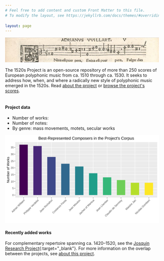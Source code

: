 ```yaml
---
# Feel free to add content and custom Front Matter to this file.
# To modify the layout, see https://jekyllrb.com/docs/themes/#overriding-theme-defaults

layout: page
---
```

<style>
	main.page-content {padding: 0px;}
	table {text-align: left;}
	table {font: 400 14px/0.5 -apple-system,BlinkMacSystemFont,"Segoe UI",Roboto,Helvetica,Arial,sans-serif,"Apple Color Emoji","Segoe UI Emoji","Segoe UI Symbol"}
	table { border-collapse: collapse; }
	table { padding-left: 1px; padding-top: 1px; padding: 1px}
	table { margin-left: auto; margin-right: auto; } /* center table */
</style>

![1520s Project banner](/images/1520s_banner.png)

The 1520s Project is an open-source repository of more than 250 scores of European polyphonic music from ca. 1510 through ca. 1530. It seeks to address how, when, and where a radically new style of polyphonic music emerged in the 1520s. Read [about the project](about) or [browse the project's scores](browse). <br><br>


#### Project data
+ Number of works: <span id="work-count"></span>
+ Number of notes: <span id="note-count"></span>
+ By genre: <span id="mass-count"></span> mass movements, <span id="motet-count"></span> motets, <span id="secular-count"></span> secular works

![Project summary](/images/project_summary.svg)

#### Recently added works
<div data-count="10" id="most-recent"></div>

For complementary repertoire spanning ca. 1420–1520, see the [Josquin Research Project](http://josquin.stanford.edu){:target="_blank"}. For more information on the overlap between the projects, see [about this project](about).

<script>
// vim: ts=3

document.addEventListener("DOMContentLoaded", function () {
	METADATA = {% include_relative works.json %};
	fillMostRecentList(METADATA);
});

//////////////////////////////
//
// fillMostRecentList --
//

function fillMostRecentList() {
	displayMostRecent(METADATA);
	fillInCensusData(METADATA);
}

//////////////////////////////
//
// fillInCensusData --
//

function fillInCensusData(data) {
	let workCount = 0;
	let noteCount = 0;
	let massCount = 0;
	let motetCount = 0;
	let secularCount = 0;

	for (let i=0; i<data.length; i++) {
		let count = data[i]["Note Count"];
		if (count) {
			noteCount += parseInt(count);
		}
	}

	for (let i=0; i<data.length; i++) {
		let genre = data[i]["Genre"];
		workCount++;
		if (genre == "mass"){
			massCount++;
		}
		if (genre == "motet"){
			motetCount++;
		}
		if (genre == "secular work"){
			secularCount++;
		}
	}

	let noteElement = document.querySelector("#note-count");
	if (noteElement) {
		noteElement.innerHTML = formatBigNumber(noteCount);
	}

	let workElement = document.querySelector("#work-count");
	if (workElement) {
		workElement.innerHTML = workCount;
	}

	let massElement = document.querySelector("#mass-count");
	if (massElement) {
		massElement.innerHTML = massCount;
	}

	let motetElement = document.querySelector("#motet-count");
	if (motetElement) {
		motetElement.innerHTML = motetCount;
	}

	let secularElement = document.querySelector("#secular-count");
	if (secularElement) {
		secularElement.innerHTML = secularCount;
	}

}

//////////////////////////////
//
// formatBigNumber -- avoid using commas to make Europeans happier
//

function formatBigNumber(number) {
	return number.toString().replace(/(\d)(?=(\d{3})+$)/g, '$1 ');
}


//////////////////////////////
//
// displayMostRecent --
//

function displayMostRecent(metadata) {
	metadata.sort(compareByDateAdded);

	let element = document.querySelector("#most-recent");
	if (!element) {
		console.error("Cannot find #most-recent.");
		return;
	}
	let count = element.dataset.count;
	if (count < 1) {
		count = 10;
	}
	if (count > 50) {
		count = 50;
	}

	let output = "<table class='most-recent'>";
	output += "<tr><th>Date Added</th><th>Composer</th><th>Work</th></tr>";
	for (let i=0; i<count; i++) {
		let entry = metadata[i];
		let scoreURL = getScoreURL(entry);
		output += "<tr>";
		output += `<td>${entry["Date Added"]}</td>`;
		output += `<td>${stylizeComposer(entry.Composer)}</td>`;
		if (!entry.Subtitle) {
			output += `<td><a target="_blank" href=${scoreURL}>${entry.Title}</a></td>`;
		} else {
			output += `<td><a target="_blank" href=${scoreURL}>${entry.Title} <i>${entry.Subtitle}</i></a></td>`;
		}
		output += "</tr>";
	}
	output += "</table>";
	element.innerHTML = output;
}



//////////////////////////////
//
// stylizeComposer -- Make "first last" from "last, first".
//

function stylizeComposer(name) {
	let matches = name.match(/^\s*([^,]+)\s*,\s*([^,]+)\s*$/);
	if (!matches) {
		return name;
	} else {
		return `<span class="first-name">${matches[2]}</span> <span class="last-name">${matches[1]}</span>`;
	}
}



//////////////////////////////
//
// compareByDateAdded -- For sorting metadata entries by "Date Added".
//

function compareByDateAdded(a, b) {
  // Handle null or empty dates by placing them at the end
  if (!a["Date Added"] && !b["Date Added"]) return 0;
  if (!a["Date Added"]) return 1;
  if (!b["Date Added"]) return -1;

  // Convert date strings to Date objects for comparison
  const dateA = new Date(a["Date Added"]);
  const dateB = new Date(b["Date Added"]);

  // Compare the dates
  if (dateA < dateB) return 1;
  if (dateA > dateB) return -1;
  return 0;
}

//////////////////////////////
//
// getScoreURL -- Generate URL
//

function getScoreURL(entry) {
	let ID = "";
	if (typeof entry["ID"] !== "undefined") {
		ID = entry["ID"];
		let url = `"/work?id=${ID}"`;
		return url;
	}
	return "";
}

</script>
